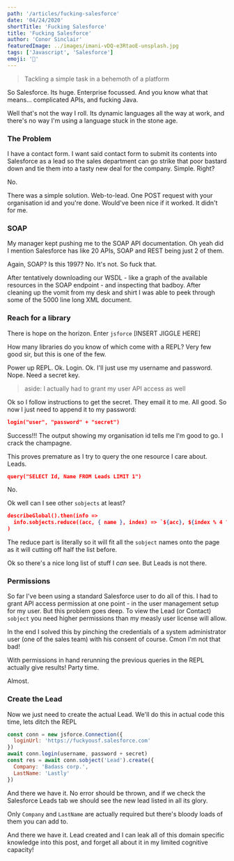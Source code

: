 ```yaml
---
path: '/articles/fucking-salesforce'
date: '04/24/2020'
shortTitle: 'Fucking Salesforce'
title: 'Fucking Salesforce'
author: 'Conor Sinclair'
featuredImage: ../images/imani-vDQ-e3RtaoE-unsplash.jpg
tags: ['Javascript', 'Salesforce']
emoji: '🍳'
---
```


> Tackling a simple task in a behemoth of a platform

So Salesforce. Its huge. Enterprise focussed. And you know what that means... complicated APIs, and fucking Java.

Well that's not the way I roll. Its dynamic languages all the way at work, and there's no way I'm using a language stuck in the stone age.

### The Problem

I have a contact form. I want said contact form to submit its contents into Salesforce as a lead so the sales department can go strike that poor bastard down and tie them into a tasty new deal for the company. Simple. Right?

No.

There was a simple solution. Web-to-lead. One POST request with your organisation id and you're done. Would've been nice if it worked. It didn't for me.

### SOAP

My manager kept pushing me to the SOAP API documentation. Oh yeah did I mention Salesforce has like 20 APIs, SOAP and REST being just 2 of them.

Again, SOAP? Is this 1997? No. It's not. So fuck that.

After tentatively downloading our WSDL - like a graph of the available resources in the SOAP endpoint - and inspecting that badboy. After cleaning up the vomit from my desk and shirt I was able to peek through some of the 5000 line long XML document.

### Reach for a library

There is hope on the horizon. Enter `jsforce` [INSERT JIGGLE HERE]

How many libraries do you know of which come with a REPL? Very few good sir, but this is one of the few.

Power up REPL. Ok. Login. Ok. I'll just use my username and password. Nope. Need a secret key.

> aside: I actually had to grant my user API access as well

Ok so I follow instructions to get the secret. They email it to me. All good. So now I just need to append it to my password:

```json
login("user", "password" + "secret")
```

Success!!! The output showing my organisation id tells me I'm good to go. I crack the champagne.

This proves premature as I try to query the one resource I care about. Leads.

```json
query("SELECT Id, Name FROM Leads LIMIT 1")
```

No.

Ok well can I see other `sobjects` at least?

```json
describeGlobal().then(info =>
  info.sobjects.reduce((acc, { name }, index) => `${acc}, ${index % 4 ? name : `\n${name}`}`, "")
)
```

The reduce part is literally so it will fit all the `sobject` names onto the page as it will cutting off half the list before.

Ok so there's a nice long list of stuff I _can_ see. But Leads is not there.

### Permissions

So far I've been using a standard Salesforce user to do all of this. I had to grant API access permission at one point - in the user management setup for my user. But this problem goes deep. To view the Lead (or Contact) `sobject` you need higher permissions than my measly user license will allow.

In the end I solved this by pinching the credentials of a system administrator user (one of the sales team) with his consent of course. Cmon I'm not that bad!

With permissions in hand rerunning the previous queries in the REPL actually give results! Party time.

Almost.

### Create the Lead

Now we just need to create the actual Lead. We'll do this in actual code this time, lets ditch the REPL

```jsx
const conn = new jsforce.Connection({
  loginUrl: 'https://fuckyousf.salesforce.com'
})
await conn.login(username, password + secret)
const res = await conn.sobject('Lead').create({
  Company: 'Badass corp.',
  LastName: 'Lastly'
})
```

And there we have it. No error should be thrown, and if we check the Salesforce Leads tab we should see the new lead listed in all its glory.

Only `Company` and `LastName` are actually required but there's bloody loads of them you can add to.

And there we have it. Lead created and I can leak all of this domain specific knowledge into this post, and forget all about it in my limited cognitive capacity!
